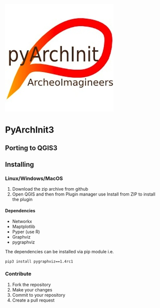 ![](/modules/utility/DBFiles/logo.jpg)

# PyArchInit3

## Porting to QGIS3

## Installing

### Linux/Windows/MacOS
1. Download the zip archive from github
2. Open QGIS and then from Plugin manager use Install from ZIP to install the plugin

#### Dependencies
* Networkx
* Maptplotlib
* Pyper (use R)
* Graphviz
* pygraphviz

The dependencies can be installed via pip module i.e.

```pip3 install pygraphviz==1.4rc1```

### Contribute
1. Fork the repository
2. Make your changes
3. Commit to your repository
4. Create a pull request

